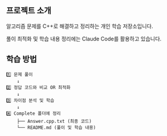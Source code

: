 ## 프로젝트 소개
알고리즘 문제를 C++로 해결하고 정리하는 개인 학습 저장소입니다.

풀이 최적화 및 학습 내용 정리에는 Claude Code를 활용하고 있습니다.

## 학습 방법
```
1️⃣ 문제 풀이
    ↓
2️⃣ 정답 코드와 비교 OR 최적화
    ↓
3️⃣ 차이점 분석 및 학습
    ↓
4️⃣ Complete 폴더에 정리
    ├── Answer.cpp.txt (최종 코드)
    └── README.md (풀이 및 학습 내용)
```
